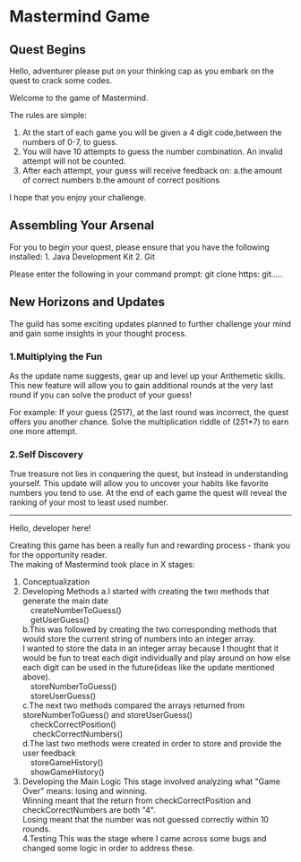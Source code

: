 <h1> Mastermind Game</h1>

<h2>Quest Begins</h2>
Hello, adventurer please put on your thinking cap as you embark on the quest to crack some codes.

Welcome to the game of Mastermind. 

The rules are simple:
1. At the start of each game you will be given a 4 digit code,between the numbers of 0-7, to guess.
2. You will have 10 attempts to guess the number combination. An invalid attempt will not be counted.
3. After each attempt, your guess will receive feedback on:
   a.the amount of correct numbers 
   b.the amount of correct positions

I hope that you enjoy your challenge.

<h2>Assembling Your Arsenal</h2>
For you to begin your quest, please ensure that you have the following installed:
1. Java Development Kit
2. Git

Please enter the following in your command prompt:
git clone https: git.....

<h2>New Horizons and Updates</h2>
The guild has some exciting updates planned to further challenge your mind and gain some insights in your thought process.

<h3>1.Multiplying the Fun</h3>
As the update name suggests, gear up and level up your Arithemetic skills. 
This new feature will allow you to gain additional rounds at the very last round if you can solve the product of your guess!

For example:
If your guess (2517), at the last round was incorrect, the quest offers you another chance.
Solve the multiplication riddle of  (2*5*1*7) to earn one more attempt.

<h3> 2.Self Discovery </h3>
True treasure not lies in conquering the quest, but instead in understanding yourself.
This update will allow you to uncover your habits like favorite numbers you tend to use.
At the end of each game the quest will reveal the ranking of your most to least used number.

***
Hello, developer here!

Creating this game has been a really fun and rewarding process - thank you for the opportunity reader.</br>
The making of Mastermind took place in X stages:</br>
1. Conceptualization</br>
2. Developing Methods
   a.I started with creating the two methods that generate the main date</br>
        &emsp;createNumberToGuess()</br>
        &emsp;getUserGuess()</br>
   b.This was followed by creating the two corresponding methods that would store the current string of numbers into an integer array.</br>
   I wanted to store the data in an integer array because I thought that it would be fun to treat each digit individually and play around on how else each digit can be used in the future(ideas like the update mentioned above).</br>
        &emsp;storeNumberToGuess()</br>
        &emsp;storeUserGuess()</br>
   c.The next two methods compared the arrays returned from storeNumberToGuess() and storeUserGuess() </br>
        &emsp;checkCorrectPosition()</br>
       &emsp; checkCorrectNumbers()</br>
   d.The last two methods were created in order to store and provide the user feedback</br>
        &emsp;storeGameHistory()</br>
        &emsp;showGameHistory()</br>
3. Developing the Main Logic
   This stage involved analyzing what "Game Over" means: losing and winning.</br>
   Winning meant that the return from checkCorrectPosition and checkCorrectNumbers are both "4".</br>
   Losing meant that the number was not guessed correctly within 10 rounds.</br>
4.Testing
This was the stage where I came across some bugs and changed some logic in order to address these.</br>
